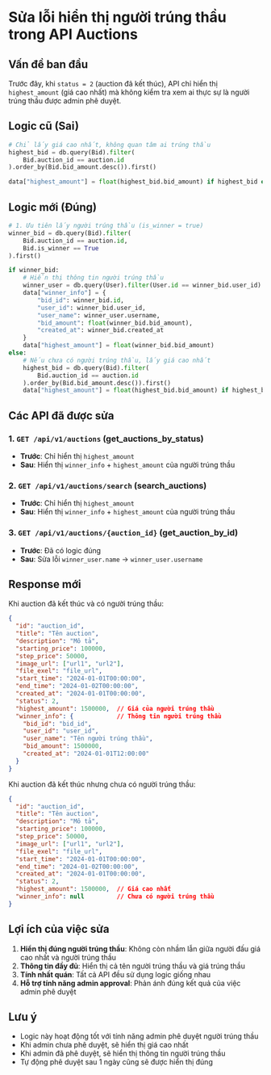 # Sửa lỗi hiển thị người trúng thầu trong API Auctions

## Vấn đề ban đầu

Trước đây, khi `status = 2` (auction đã kết thúc), API chỉ hiển thị `highest_amount` (giá cao nhất) mà không kiểm tra xem ai thực sự là người trúng thầu được admin phê duyệt.

## Logic cũ (Sai)
```python
# Chỉ lấy giá cao nhất, không quan tâm ai trúng thầu
highest_bid = db.query(Bid).filter(
    Bid.auction_id == auction.id
).order_by(Bid.bid_amount.desc()).first()

data["highest_amount"] = float(highest_bid.bid_amount) if highest_bid else None
```

## Logic mới (Đúng)
```python
# 1. Ưu tiên lấy người trúng thầu (is_winner = true)
winner_bid = db.query(Bid).filter(
    Bid.auction_id == auction.id,
    Bid.is_winner == True
).first()

if winner_bid:
    # Hiển thị thông tin người trúng thầu
    winner_user = db.query(User).filter(User.id == winner_bid.user_id).first()
    data["winner_info"] = {
        "bid_id": winner_bid.id,
        "user_id": winner_bid.user_id,
        "user_name": winner_user.username,
        "bid_amount": float(winner_bid.bid_amount),
        "created_at": winner_bid.created_at
    }
    data["highest_amount"] = float(winner_bid.bid_amount)
else:
    # Nếu chưa có người trúng thầu, lấy giá cao nhất
    highest_bid = db.query(Bid).filter(
        Bid.auction_id == auction.id
    ).order_by(Bid.bid_amount.desc()).first()
    data["highest_amount"] = float(highest_bid.bid_amount) if highest_bid else None
```

## Các API đã được sửa

### 1. `GET /api/v1/auctions` (get_auctions_by_status)
- **Trước**: Chỉ hiển thị `highest_amount`
- **Sau**: Hiển thị `winner_info` + `highest_amount` của người trúng thầu

### 2. `GET /api/v1/auctions/search` (search_auctions)
- **Trước**: Chỉ hiển thị `highest_amount`
- **Sau**: Hiển thị `winner_info` + `highest_amount` của người trúng thầu

### 3. `GET /api/v1/auctions/{auction_id}` (get_auction_by_id)
- **Trước**: Đã có logic đúng
- **Sau**: Sửa lỗi `winner_user.name` → `winner_user.username`

## Response mới

Khi auction đã kết thúc và có người trúng thầu:

```json
{
  "id": "auction_id",
  "title": "Tên auction",
  "description": "Mô tả",
  "starting_price": 100000,
  "step_price": 50000,
  "image_url": ["url1", "url2"],
  "file_exel": "file_url",
  "start_time": "2024-01-01T00:00:00",
  "end_time": "2024-01-02T00:00:00",
  "created_at": "2024-01-01T00:00:00",
  "status": 2,
  "highest_amount": 1500000,  // Giá của người trúng thầu
  "winner_info": {            // Thông tin người trúng thầu
    "bid_id": "bid_id",
    "user_id": "user_id", 
    "user_name": "Tên người trúng thầu",
    "bid_amount": 1500000,
    "created_at": "2024-01-01T12:00:00"
  }
}
```

Khi auction đã kết thúc nhưng chưa có người trúng thầu:

```json
{
  "id": "auction_id",
  "title": "Tên auction",
  "description": "Mô tả",
  "starting_price": 100000,
  "step_price": 50000,
  "image_url": ["url1", "url2"],
  "file_exel": "file_url",
  "start_time": "2024-01-01T00:00:00",
  "end_time": "2024-01-02T00:00:00",
  "created_at": "2024-01-01T00:00:00",
  "status": 2,
  "highest_amount": 1500000,  // Giá cao nhất
  "winner_info": null         // Chưa có người trúng thầu
}
```

## Lợi ích của việc sửa

1. **Hiển thị đúng người trúng thầu**: Không còn nhầm lẫn giữa người đấu giá cao nhất và người trúng thầu
2. **Thông tin đầy đủ**: Hiển thị cả tên người trúng thầu và giá trúng thầu
3. **Tính nhất quán**: Tất cả API đều sử dụng logic giống nhau
4. **Hỗ trợ tính năng admin approval**: Phản ánh đúng kết quả của việc admin phê duyệt

## Lưu ý

- Logic này hoạt động tốt với tính năng admin phê duyệt người trúng thầu
- Khi admin chưa phê duyệt, sẽ hiển thị giá cao nhất
- Khi admin đã phê duyệt, sẽ hiển thị thông tin người trúng thầu
- Tự động phê duyệt sau 1 ngày cũng sẽ được hiển thị đúng 